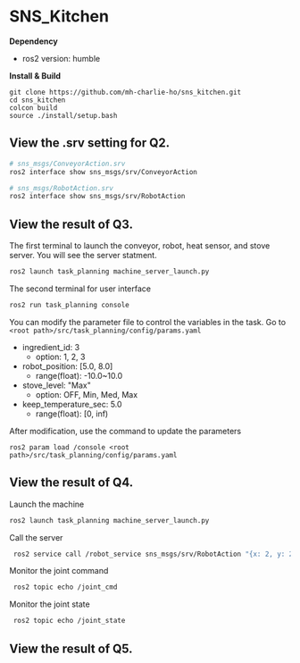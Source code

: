# SNS_Kitchen

**Dependency**
- ros2 version: humble

**Install & Build**
```
git clone https://github.com/mh-charlie-ho/sns_kitchen.git
cd sns_kitchen
colcon build
source ./install/setup.bash
```

## View the .srv setting for Q2.
``` bash
# sns_msgs/ConveyorAction.srv
ros2 interface show sns_msgs/srv/ConveyorAction
```
``` bash
# sns_msgs/RobotAction.srv
ros2 interface show sns_msgs/srv/RobotAction
``` 

## View the result of Q3.
The first terminal to launch the conveyor, robot, heat sensor, and stove server.
You will see the server statment.

``` bash
ros2 launch task_planning machine_server_launch.py
```

The second terminal for user interface
```bash
ros2 run task_planning console
```
You can modify the parameter file to control the variables in the task.
Go to `<root path>/src/task_planning/config/params.yaml`
- ingredient_id: 3
  -  option: 1, 2, 3
- robot_position: [5.0, 8.0]
  -  range(float): -10.0~10.0
- stove_level: "Max"
  - option: OFF, Min, Med, Max
- keep_temperature_sec: 5.0
  - range(float): [0, inf)
  
After modification, use the command to update the parameters
```
ros2 param load /console <root path>/src/task_planning/config/params.yaml
```

## View the result of Q4.
Launch the machine
``` bash
ros2 launch task_planning machine_server_launch.py
```
Call the server
``` bash
 ros2 service call /robot_service sns_msgs/srv/RobotAction "{x: 2, y: 2}"
```
Monitor the joint command
``` bash
 ros2 topic echo /joint_cmd
```
Monitor the joint state
``` bash
 ros2 topic echo /joint_state
```

## View the result of Q5.

